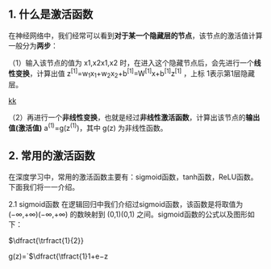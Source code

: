 ## 1. 什么是激活函数
在神经网络中，我们经常可以看到**对于某一个隐藏层的节点**，该节点的激活值计算一般分为**两步**：

（1）输入该节点的值为 x1,x2x1,x2 时，在进入这个隐藏节点后，会先进行一个**线性变换**，计算出值 z<sup>[1]</sup>=w<sub>1</sub>x<sub>1</sub>+w<sub>2</sub>x<sub>2</sub>+b<sup>[1]</sup>=W<sup>[1]</sup>x+b<sup>[1]</sup>z<sup>[1]</sup> ，上标 1表示第1层隐藏层。

[kk](img/sigmoid函数.png)

（2）再进行一个**非线性变换**，也就是经过**非线性激活函数**，计算出该节点的**输出值(激活值)** a<sup>(1)</sup>=g(z<sup>(1)</sup>)，其中 g(z) 为非线性函数。
## 2. 常用的激活函数
在深度学习中，常用的激活函数主要有：sigmoid函数，tanh函数，ReLU函数。下面我们将一一介绍。

2.1 sigmoid函数
在逻辑回归中我们介绍过sigmoid函数，该函数是将取值为 (−∞,+∞)(−∞,+∞) 的数映射到 (0,1)(0,1) 之间。sigmoid函数的公式以及图形如下：

$\dfract{\trfract{1}{2}}

g(z)=`$\dfract{\tfract{1}1+e−z

